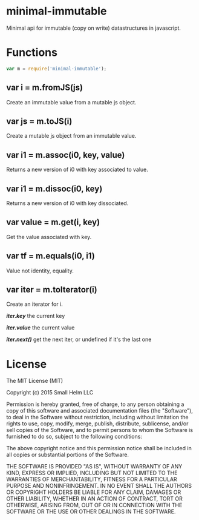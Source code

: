 # minimal-immutable

Minimal api for immutable (copy on write) datastructures in javascript.

# Functions

```js
var m = require('minimal-immutable');
```

## var i = m.fromJS(js)

Create an immutable value from a mutable js object.

## var js = m.toJS(i)

Create a mutable js object from an immutable value.

## var i1 = m.assoc(i0, key, value)

Returns a new version of i0 with key associated to value.

## var i1 = m.dissoc(i0, key)

Returns a new version of i0 with key dissociated.

## var value = m.get(i, key)

Get the value associated with key.

## var tf = m.equals(i0, i1)

Value not identity, equality.

## var iter = m.toIterator(i)

Create an iterator for i. 

***iter.key*** the current key

***iter.value*** the current value

***iter.next()*** get the next iter, or undefined if it's the last one


# License

The MIT License (MIT)

Copyright (c) 2015 Small Helm LLC

Permission is hereby granted, free of charge, to any person obtaining a copy
of this software and associated documentation files (the "Software"), to deal
in the Software without restriction, including without limitation the rights
to use, copy, modify, merge, publish, distribute, sublicense, and/or sell
copies of the Software, and to permit persons to whom the Software is
furnished to do so, subject to the following conditions:

The above copyright notice and this permission notice shall be included in all
copies or substantial portions of the Software.

THE SOFTWARE IS PROVIDED "AS IS", WITHOUT WARRANTY OF ANY KIND, EXPRESS OR
IMPLIED, INCLUDING BUT NOT LIMITED TO THE WARRANTIES OF MERCHANTABILITY,
FITNESS FOR A PARTICULAR PURPOSE AND NONINFRINGEMENT. IN NO EVENT SHALL THE
AUTHORS OR COPYRIGHT HOLDERS BE LIABLE FOR ANY CLAIM, DAMAGES OR OTHER
LIABILITY, WHETHER IN AN ACTION OF CONTRACT, TORT OR OTHERWISE, ARISING FROM,
OUT OF OR IN CONNECTION WITH THE SOFTWARE OR THE USE OR OTHER DEALINGS IN THE
SOFTWARE.
